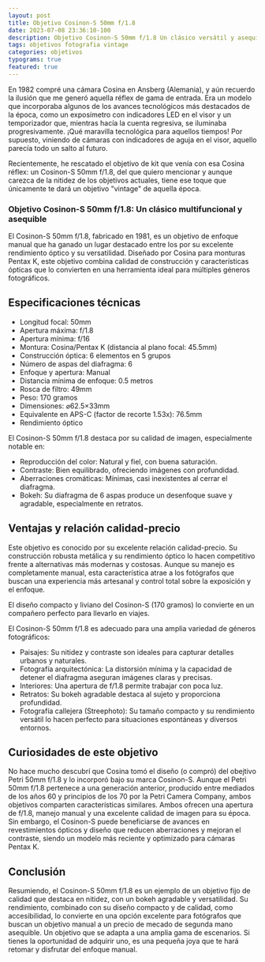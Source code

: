 ```yaml
---
layout: post
title: Objetivo Cosinon-S 50mm f/1.8
date: 2023-07-08 23:36:10-100
description: Objetivo Cosinon-S 50mm f/1.8 Un clásico versátil y asequible
tags: objetivos fotografia vintage
categories: objetivos
typograms: true
featured: true
---
```


En 1982 compré una cámara Cosina en Ansberg (Alemania), y aún recuerdo la ilusión que me generó aquella réflex de gama de entrada. Era un modelo que incorporaba algunos de los avances tecnológicos más destacados de la época, como un exposímetro con indicadores LED en el visor y un temporizador que, mientras hacía la cuenta regresiva, se iluminaba progresivamente. ¡Qué maravilla tecnológica para aquellos tiempos! Por supuesto, viniendo de cámaras con indicadores de aguja en el visor, aquello parecía todo un salto al futuro.

Recientemente, he rescatado el objetivo de kit que venía con esa Cosina réflex: un Cosinon-S 50mm f/1.8, del que quiero mencionar y aunque carezca de la nitidez de los objetivos actuales, tiene ese toque que únicamente te dará un objetivo "vintage" de aquella época.

### Objetivo Cosinon-S 50mm f/1.8: Un clásico multifuncional y asequible

El Cosinon-S 50mm f/1.8, fabricado en 1981, es un objetivo de enfoque manual que ha ganado un lugar destacado entre los por su excelente rendimiento óptico y su versatilidad. Diseñado por Cosina para monturas Pentax K, este objetivo combina calidad de construcción y características ópticas que lo convierten en una herramienta ideal para múltiples géneros fotográficos.

## Especificaciones técnicas

- Longitud focal: 50mm
- Apertura máxima: f/1.8
- Apertura mínima: f/16
- Montura: Cosina/Pentax K (distancia al plano focal: 45.5mm)
- Construcción óptica: 6 elementos en 5 grupos
- Número de aspas del diafragma: 6
- Enfoque y apertura: Manual
- Distancia mínima de enfoque: 0.5 metros
- Rosca de filtro: 49mm
- Peso: 170 gramos
- Dimensiones: ⌀62.5×33mm
- Equivalente en APS-C (factor de recorte 1.53x): 76.5mm
- Rendimiento óptico

El Cosinon-S 50mm f/1.8 destaca por su calidad de imagen, especialmente notable en:

- Reproducción del color: Natural y fiel, con buena saturación.
- Contraste: Bien equilibrado, ofreciendo imágenes con profundidad.
- Aberraciones cromáticas: Mínimas, casi inexistentes al cerrar el diafragma.
- Bokeh: Su diafragma de 6 aspas produce un desenfoque suave y agradable, especialmente en retratos.

## Ventajas y relación calidad-precio

Este objetivo es conocido por su excelente relación calidad-precio. Su construcción robusta metálica y su rendimiento óptico lo hacen competitivo frente a alternativas más modernas y costosas. Aunque su manejo es completamente manual, esta característica atrae a los fotógrafos que buscan una experiencia más artesanal y control total sobre la exposición y el enfoque.

El diseño compacto y liviano del Cosinon-S (170 gramos) lo convierte en un compañero perfecto para llevarlo en viajes.

El Cosinon-S 50mm f/1.8 es adecuado para una amplia variedad de géneros fotográficos:

- Paisajes: Su nitidez y contraste son ideales para capturar detalles urbanos y naturales.
- Fotografía arquitectónica: La distorsión mínima y la capacidad de detener el diafragma aseguran imágenes claras y precisas.
- Interiores: Una apertura de f/1.8 permite trabajar con poca luz.
- Retratos: Su bokeh agradable destaca al sujeto y proporciona profundidad.
- Fotografía callejera (Streephoto): Su tamaño compacto y su rendimiento versátil lo hacen perfecto para situaciones espontáneas y diversos entornos.

## Curiosidades de este objetivo

No hace mucho descubrí que Cosina tomó el diseño (o compró) del obejtivo Petri 50mm f/1.8 y lo incorporó bajo su marca Cosinon-S. Aunque el Petri 50mm f/1.8 pertenece a una generación anterior, producido entre mediados de los años 60 y principios de los 70 por la Petri Camera Company, ambos objetivos comparten características similares. Ambos ofrecen una apertura de f/1.8, manejo manual y una excelente calidad de imagen para su época. Sin embargo, el Cosinon-S puede beneficiarse de avances en revestimientos ópticos y diseño que reducen aberraciones y mejoran el contraste, siendo un modelo más reciente y optimizado para cámaras Pentax K.

## Conclusión

Resumiendo, el Cosinon-S 50mm f/1.8 es un ejemplo de un objetivo fijo de calidad que destaca en nitidez, con un bokeh agradable y versatilidad. Su rendimiento, combinado con su diseño compacto y de calidad, como accesibilidad, lo convierte en una opción excelente para fotógrafos que buscan un objetivo manual a un precio de mecado de segunda mano asequible. Un objetivo que se adapta a una amplia gama de escenarios. Si tienes la oportunidad de adquirir uno, es una pequeña joya que te hará retomar y disfrutar del enfoque manual.